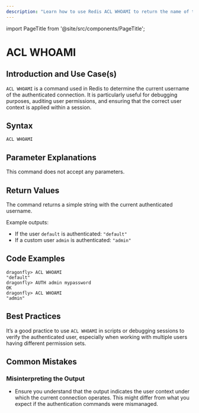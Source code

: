 ```yaml
---
description: "Learn how to use Redis ACL WHOAMI to return the name of the authenticated user."
---
```


import PageTitle from '@site/src/components/PageTitle';

# ACL WHOAMI

<PageTitle title="Redis ACL WHOAMI Explained (Better Than Official Docs)" />

## Introduction and Use Case(s)

`ACL WHOAMI` is a command used in Redis to determine the current username of the authenticated connection. It is particularly useful for debugging purposes, auditing user permissions, and ensuring that the correct user context is applied within a session.

## Syntax

```cli
ACL WHOAMI
```

## Parameter Explanations

This command does not accept any parameters.

## Return Values

The command returns a simple string with the current authenticated username.

Example outputs:

- If the user `default` is authenticated: `"default"`
- If a custom user `admin` is authenticated: `"admin"`

## Code Examples

```cli
dragonfly> ACL WHOAMI
"default"
dragonfly> AUTH admin mypassword
OK
dragonfly> ACL WHOAMI
"admin"
```

## Best Practices

It’s a good practice to use `ACL WHOAMI` in scripts or debugging sessions to verify the authenticated user, especially when working with multiple users having different permission sets.

## Common Mistakes

### Misinterpreting the Output

- Ensure you understand that the output indicates the user context under which the current connection operates. This might differ from what you expect if the authentication commands were mismanaged.
